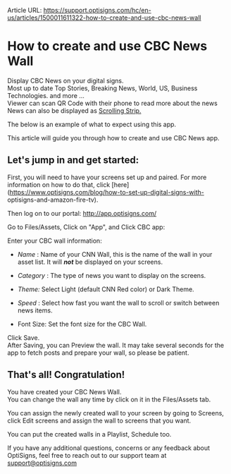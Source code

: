 Article URL: https://support.optisigns.com/hc/en-us/articles/1500011611322-how-to-create-and-use-cbc-news-wall

# How to create and use CBC News Wall

Display CBC News on your digital signs.  
Most up to date Top Stories, Breaking News, World, US, Business Technologies.
and more ...  
Viewer can scan QR Code with their phone to read more about the news  
​News can also be displayed as [Scrolling
Strip.](https://support.optisigns.com/hc/en-us/articles/360026559613)

The below is an example of what to expect using this app.

This article will guide you through how to create and use CBC News app.

## **Let's jump in and get started:**

First, you will need to have your screens set up and paired. For more
information on how to do that, click
[here](https://www.optisigns.com/blog/how-to-set-up-digital-signs-with-
optisigns-and-amazon-fire-tv).

Then log on to our portal: <http://app.optisigns.com/>

Go to Files/Assets, Click on "App", and Click CBC app:

Enter your CBC wall information:

  * _Name_ : Name of your CNN Wall, this is the name of the wall in your asset list. It will  _**not**_ be displayed on your screens.

  * _Category_ : The type of news you want to display on the screens.

  * _Theme:_ Select Light (default CNN Red color) or Dark Theme.
  * _Speed_ : Select how fast you want the wall to scroll or switch between news items.

  * Font Size: Set the font size for the CBC Wall.

Click Save.  
After Saving, you can Preview the wall. It may take several seconds for the
app to fetch posts and prepare your wall, so please be patient.  
  

## **That's all! Congratulation!**

You have created your CBC News Wall.  
You can change the wall any time by click on it in the Files/Assets tab.

You can assign the newly created wall to your screen by going to Screens,
click Edit screens and assign the wall to screens that you want.

You can put the created walls in a Playlist, Schedule too.

If you have any additional questions, concerns or any feedback about
OptiSigns, feel free to reach out to our support team at
[support@optisigns.com](mailto:support@optisigns.com)

